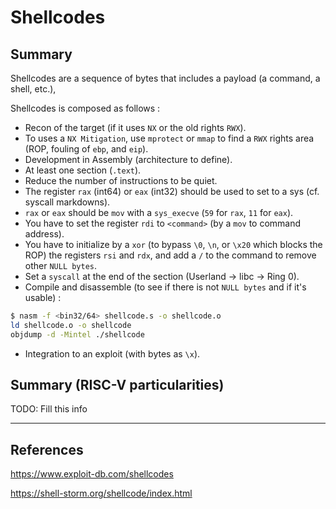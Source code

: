# Shellcodes

## Summary

Shellcodes are a sequence of bytes that includes a payload (a command, a shell, etc.),

Shellcodes is composed as follows :

- Recon of the target (if it uses `NX` or the old rights `RWX`).
- To uses a `NX Mitigation`, use `mprotect` or `mmap` to find a `RWX` rights area (ROP, fouling of `ebp`, and `eip`).
- Development in Assembly (architecture to define).
- At least one section (`.text`).
- Reduce the number of instructions to be quiet.
- The register `rax` (int64) or `eax` (int32) should be used to set to a sys (cf. syscall markdowns).
- `rax` or `eax` should be `mov` with a `sys_execve` (`59` for `rax`, `11` for `eax`).
- You have to set the register `rdi` to `<command>` (by a `mov` to command address).
- You have to initialize by a `xor` (to bypass `\0`, `\n`, or `\x20` which blocks the ROP) the registers `rsi` and `rdx`, and add a `/` to the command to remove other `NULL bytes`.
- Set a `syscall` at the end of the section (Userland -> libc -> Ring 0).
- Compile and disassemble (to see if there is not `NULL bytes` and if it's usable) :

```bash
$ nasm -f <bin32/64> shellcode.s -o shellcode.o
ld shellcode.o -o shellcode
objdump -d -Mintel ./shellcode
```

- Integration to an exploit (with bytes as `\x`).

## Summary (RISC-V particularities)

TODO: Fill this info

---
## References

https://www.exploit-db.com/shellcodes

https://shell-storm.org/shellcode/index.html